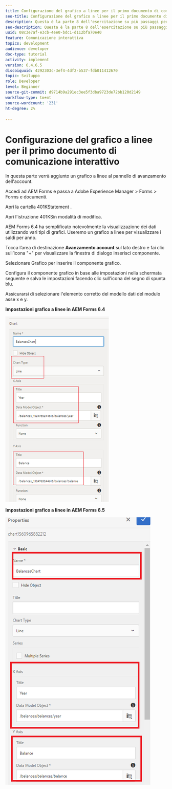 ```yaml
---
title: Configurazione del grafico a linee per il primo documento di comunicazione interattivo
seo-title: Configurazione del grafico a linee per il primo documento di comunicazione interattivo
description: Questa è la parte 8 dell'esercitazione su più passaggi per la creazione del primo documento di comunicazione interattiva. In questa parte verrà aggiunto un grafico a linee al pannello di avanzamento dell'account.
seo-description: Questa è la parte 8 dell'esercitazione su più passaggi per la creazione del primo documento di comunicazione interattiva. In questa parte verrà aggiunto un grafico a linee al pannello di avanzamento dell'account.
uuid: 08c3e7af-e3cb-4ee0-bdc1-d112bfa70e40
feature: Comunicazione interattiva
topics: development
audience: developer
doc-type: tutorial
activity: implement
version: 6.4,6.5
discoiquuid: 4292303c-3ef4-4df2-b537-fdb011412670
topic: Sviluppo
role: Developer
level: Beginner
source-git-commit: d9714b9a291ec3ee5f3dba9723de72bb120d2149
workflow-type: tm+mt
source-wordcount: '231'
ht-degree: 2%

---
```



# Configurazione del grafico a linee per il primo documento di comunicazione interattivo

In questa parte verrà aggiunto un grafico a linee al pannello di avanzamento dell&#39;account.

Accedi ad AEM Forms e passa a Adobe Experience Manager > Forms > Forms e documenti.

Apri la cartella 401KStatement .

Apri l&#39;istruzione 401KSin modalità di modifica.

AEM Forms 6.4 ha semplificato notevolmente la visualizzazione dei dati utilizzando vari tipi di grafici. Useremo un grafico a linee per visualizzare i saldi per anno.

Tocca l’area di destinazione **Avanzamento account** sul lato destro e fai clic sull’icona &quot;+&quot; per visualizzare la finestra di dialogo inserisci componente.

Selezionare Grafico per inserire il componente grafico.

Configura il componente grafico in base alle impostazioni nella schermata seguente e salva le impostazioni facendo clic sull&#39;icona del segno di spunta blu.

Assicurarsi di selezionare l&#39;elemento corretto del modello dati del modulo asse x e y.

**Impostazioni grafico a linee in AEM Forms 6.4**

![lineare64](assets/linechart.png)

**Impostazioni grafico a linee in AEM Forms 6.5**

![lineare64](assets/linechart65.PNG)


